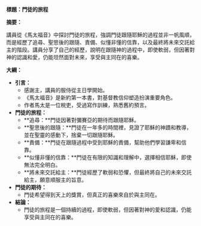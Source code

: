 **標題：門徒的旅程**

**摘要：**

講員從《馬太福音》中探討門徒的旅程，強調門徒跟隨耶穌的過程並非一帆風順，而是經歷了追尋、聖思後的跟隨、責備、似懂非懂的信靠，以及最終將未來交託給主的階段。講員分享了自己的經歷，說明在跟隨神的過程中，即使軟弱，但因著對神的認識和愛，仍能坦然面對未來，享受與主同在的喜樂。

**大綱：**

* **引言：**
    * 感謝主，講員的服侍從主日學開始。
    * 《馬太福音》是新約第一本書，對基督教信仰塑造扮演重要角色。
    * 作者馬太是一位稅吏，受過寫作訓練，熟悉舊約預言。
* **門徒的旅程：**
    * **追尋：**門徒因著對彌賽亞的期待而跟隨耶穌。
    * **聖思後的跟隨：**門徒在一年多的時間裡，見證了耶穌的神蹟和教導，並在聖靈的感動下，捨棄一切跟隨耶穌。
    * **責備：**門徒在跟隨過程中受到耶穌的責備，幫助他們學習謙卑和信靠。
    * **似懂非懂的信靠：**門徒在有限的知識和理解中，選擇相信耶穌，即使無法完全明白。
    * **將未來交託給主：**門徒經歷了軟弱和恐懼，但最終將自己的未來交託給主，願意順服主的旨意。
* **門徒的期待：**
    * 門徒希望得到天上的獎賞，但真正的喜樂來自於與主同在。
* **結論：**
    * 門徒的旅程是一個持續的過程，即使軟弱，但因著對神的愛和認識，仍能享受與主同在的喜樂。